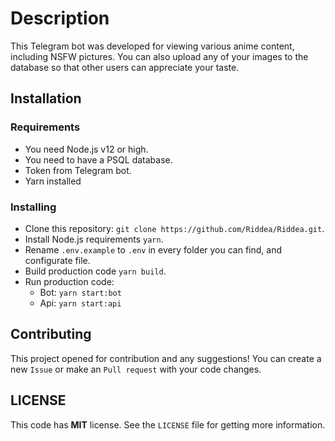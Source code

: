 # Description

This Telegram bot was developed for viewing various anime content, including NSFW pictures. You can also upload any of your images to the database so that other users can appreciate your taste.

## Installation

### Requirements

- You need Node.js v12 or high.
- You need to have a PSQL database.
- Token from Telegram bot.
- Yarn installed

### Installing

- Clone this repository: `git clone https://github.com/Riddea/Riddea.git`.
- Install Node.js requirements `yarn`.
- Rename `.env.example` to `.env` in every folder you can find, and configurate file.
- Build production code `yarn build`.
- Run production code:
  - Bot: `yarn start:bot`
  - Api: `yarn start:api`

## Contributing

This project opened for contribution and any suggestions! You can create a new `Issue` or make an `Pull request` with your code changes.

## LICENSE

This code has **MIT** license. See the `LICENSE` file for getting more information.
